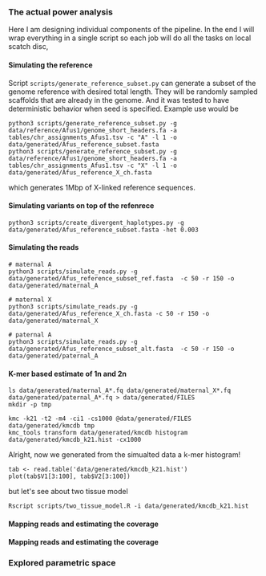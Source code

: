 ### The actual power analysis

Here I am designing individual components of the pipeline. In the end I will wrap everything in a single script so each job will do all the tasks on local scatch disc,

#### Simulating the reference

Script `scripts/generate_reference_subset.py` can generate a subset of the genome reference with desired total length. They will be randomly sampled scaffolds that are already in the genome. And it was tested to have deterministic behavior when seed is specified. Example use would be

```
python3 scripts/generate_reference_subset.py -g data/reference/Afus1/genome_short_headers.fa -a tables/chr_assignments_Afus1.tsv -c "A" -l 1 -o data/generated/Afus_reference_subset.fasta
python3 scripts/generate_reference_subset.py -g data/reference/Afus1/genome_short_headers.fa -a tables/chr_assignments_Afus1.tsv -c "X" -l 1 -o data/generated/Afus_reference_X_ch.fasta
```

which generates 1Mbp of X-linked reference sequences.

#### Simulating variants on top of the refenrece

```
python3 scripts/create_divergent_haplotypes.py -g data/generated/Afus_reference_subset.fasta -het 0.003
```

#### Simulating the reads

```
# maternal A
python3 scripts/simulate_reads.py -g data/generated/Afus_reference_subset_ref.fasta  -c 50 -r 150 -o data/generated/maternal_A

# maternal X
python3 scripts/simulate_reads.py -g data/generated/Afus_reference_X_ch.fasta -c 50 -r 150 -o data/generated/maternal_X

# paternal A
python3 scripts/simulate_reads.py -g data/generated/Afus_reference_subset_alt.fasta  -c 50 -r 150 -o data/generated/paternal_A
```

#### K-mer based estimate of 1n and 2n

```
ls data/generated/maternal_A*.fq data/generated/maternal_X*.fq data/generated/paternal_A*.fq > data/generated/FILES
mkdir -p tmp

kmc -k21 -t2 -m4 -ci1 -cs1000 @data/generated/FILES data/generated/kmcdb tmp
kmc_tools transform data/generated/kmcdb histogram data/generated/kmcdb_k21.hist -cx1000
```

Alright, now we generated from the simualted data a k-mer histogram!

```{R}
tab <- read.table('data/generated/kmcdb_k21.hist')
plot(tab$V1[3:100], tab$V2[3:100])
```

but let's see about two tissue model

```{R}
Rscript scripts/two_tissue_model.R -i data/generated/kmcdb_k21.hist
```

#### Mapping reads and estimating the coverage

#### Mapping reads and estimating the coverage


### Explored parametric space
